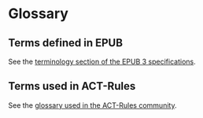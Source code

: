 # Glossary

## Terms defined in EPUB

See the [terminology section of the EPUB 3 specifications](https://www.w3.org/publishing/epub3/epub-spec.html#sec-terminology).

<!-- TBD fetch and include the terms? -->

## Terms used in ACT-Rules

See the [glossary used in the ACT-Rules community](https://act-rules.github.io/glossary).

<!-- TBD fetch and include the terms? -->
